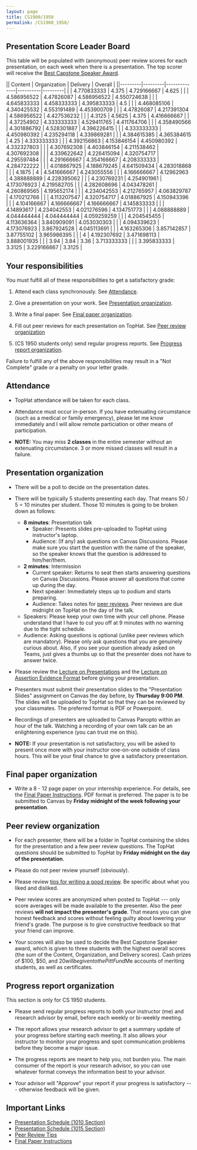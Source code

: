 ```yaml
---
layout: page
title: CS1900/1950
permalink: /CS1900_1950/
---
```


## Presentation Score Leader Board

This table will be populated with (anonymous) peer review scores for each
presentation, on each week when there is a presentation.  The top scorer
will receive the [Best Capstone Speaker Award](#peer-review-organization).



|| Content | Organization | Delivery | Overall |
||---------|---------|--------------|----------|---------|
|  | 4.770833333 | 4.375 | 4.729166667 | 4.625 |
|  | 4.586956522 | 4.47826087 | 4.586956522 | 4.550724638 |
|  | 4.645833333 | 4.458333333 | 4.395833333 | 4.5 |
|  | 4.468085106 | 4.340425532 | 4.553191489 | 4.453900709 |
|  | 4.47826087 | 4.217391304 | 4.586956522 | 4.427536232 |
|  | 4.3125 | 4.5625 | 4.375 | 4.416666667 |
|  | 4.37254902 | 4.333333333 | 4.529411765 | 4.411764706 |
|  | 4.358490566 | 4.301886792 | 4.528301887 | 4.396226415 |
|  | 4.333333333 | 4.450980392 | 4.235294118 | 4.339869281 |
|  | 4.384615385 | 4.365384615 | 4.25 | 4.333333333 |
|  | 4.392156863 | 4.153846154 | 4.450980392 | 4.332327803 |
|  | 4.307692308 | 4.403846154 | 4.211538462 | 4.307692308 |
|  | 4.339622642 | 4.226415094 | 4.320754717 | 4.295597484 |
|  | 4.291666667 | 4.354166667 | 4.208333333 | 4.284722222 |
|  | 4.018867925 | 4.188679245 | 4.641509434 | 4.283018868 |
|  | 4.1875 | 4 | 4.541666667 | 4.243055556 |
|  | 4.166666667 | 4.12962963 | 4.388888889 | 4.228395062 |
|  | 4.230769231 | 4.254901961 | 4.173076923 | 4.219582705 |
|  | 4.282608696 | 4.043478261 | 4.260869565 | 4.195652174 |
|  | 4.234042553 | 4.212765957 | 4.063829787 | 4.170212766 |
|  | 4.113207547 | 4.320754717 | 4.018867925 | 4.150943396 |
|  | 4.104166667 | 4.166666667 | 4.166666667 | 4.145833333 |
|  | 4.14893617 | 4.234042553 | 4.021276596 | 4.134751773 |
|  | 4.088888889 | 4.044444444 | 4.044444444 | 4.059259259 |
|  | 4.204545455 | 4.113636364 | 3.840909091 | 4.053030303 |
|  | 4.094339623 | 4.173076923 | 3.867924528 | 4.045113691 |
|  | 4.163265306 | 3.857142857 | 3.87755102 | 3.965986395 |
|  | 4 | 4.192307692 | 3.471698113 | 3.888001935 |
|  | 3.94 | 3.84 | 3.36 | 3.713333333 |
|  | 3.395833333 | 3.3125 | 3.229166667 | 3.3125 |


## Your responsibilities

You must fulfill all of these responsibilities to get a satisfactory grade:

1. Attend each class synchronously.  See [Attendance](#attendance).

1. Give a presentation on your work.  See [Presentation organization](#presentation-organization).

1. Write a final paper.  See [Final paper organization](#final-paper-organization).

1. Fill out peer reviews for each presentation on TopHat.  See [Peer review organization](#peer-review-organization)

1. (CS 1950 students only) send regular progress reports.  See [Progress report organization](#progress-report-organization).

Failure to fulfill any of the above responsibilities may result in a "Not
Complete" grade or a penalty on your letter grade.

## Attendance

* TopHat attendance will be taken for each class.

* Attendance must occur in-person.  If you have extenuating circumstance
  (such as a medical or family emergency), please let me know immediately
and I will allow remote particiation or other means of participation.

* **NOTE:** You may miss **2 classes** in the entire semester without an
  extenuating circumstance.  3 or more missed classes will result in a
failure.


## Presentation organization

* There will be a poll to decide on the presentation dates.

* There will be typically 5 students presenting each day.  That means 50 / 5 =
  10 minutes per student.  Those 10 minutes is going to be broken down as
follows:
  * **8 minutes**: Presentation talk
    * Speaker: Presents slides pre-uploaded to TopHat using instructor's
      laptop.
    * Audience: (If any) ask questions on Canvas Discussions.  Please make sure you start the question with the name of the speaker, so the speaker knows that the question is addressed to him/her/them.
  * **2 minutes**: Intermission
    * Current speaker: Returns to seat then starts answering questions on
      Canvas Discussions.  Please answer all questions that come up during the day.
    * Next speaker: Immediately steps up to podium and starts preparing.
    * Audience: Takes notes for [peer reviews](#peer-review-organization).
      Peer reviews are due midnight on TopHat on the day of the talk.
  * Speakers: Please keep your own time with your cell phone.  Please
    understand that I have to cut you off at 9 minutes with no warning due to
the tight schedule.
  * Audience: Asking questions is optional (unlike peer reviews which are
    mandatory).  Please only ask questions that you are genuinely curious
about.  Also, if you see your question already asked on Teams, just gives a
thumbs up so that the presenter does not have to answer twice.  

* Please review the [Lecture on Presentations]({{site.baseurl}}/internships/pdfs/lecture-on-presentations-internship.pdf) and the [Lecture on
  Assertion Evidence Format]({{site.baseurl}}/internships/pdfs/lecture-on-assertion-evidence-format.pdf) before giving your presentation.  

* Presenters must submit their presentation slides to the "Presentation Slides"
  assignment on Canvas the day before, by **Thursday 9:00 PM**.  The slides
will be uploaded to TopHat so that they can be reviewed by your classmates.
The preferred format is PDF or Powerpoint.  

* Recordings of presenters are uploaded to Canvas Panopto within an hour of the
  talk.  Watching a recording of your own talk can be an enlightening
experience (you can trust me on this).

* **NOTE:** If your presentation is not satisfactory, you will be asked to
  present once more with your instructor one-on-one outside of class hours.
This will be your final chance to give a satisfactory presentation.

## Final paper organization

* Write a 8 - 12 page paper on your internship experience.  For details, see the
[Final Paper Instructions]({{site.baseurl}}/final_paper).  PDF format is
preferred.  The paper is to be submitted to Canvas by **Friday midnight 
of the week following your presentation**.

## Peer review organization

* For each presenter, there will be a folder in TopHat containing the slides
  for the presentation and a few peer review questions.  The TopHat questions
should be submitted to TopHat by **Friday midnight on the day of the
presentation**.

* Please do not peer review yourself (obviously).

* Please review [tips for writing a good review]({{site.baseurl}}/review_tips).
  Be specific about what you liked and disliked.

* Peer review scores are anonymized when posted to TopHat --- only score
  averages will be made available to the presenter.  Also the peer reviews
**will not impact the presenter's grade**.  That means you can give honest
feedback and scores without feeling guilty about lowering your friend's
grade.  The purpose is to give constructive feedback so that your friend can
improve.  

* Your scores will also be used to decide the Best Capstone Speaker award,
which is given to three students with the highest overall scores (the sum of
the Content, Organization, and Delivery scores).  Cash prizes of $100, $50,
and $20 will be given to the PittFund$Me accounts of meriting students, as
well as certificates.

## Progress report organization

This section is only for CS 1950 students.

* Please send regular progress reports to both your instructor (me) and
  research advisor by email, before each weekly or bi-weekly meeting.  

* The report allows your research advisor to get a summary update of your
  progress before starting each meeting.  It also allows your instructor to
monitor your progress and spot communication problems before they become a
major issue.  

* The progress reports are meant to help you, not burden you.  The main
  consumer of the report is your research advisor, so you can use whatever
format conveys the information best to your advisor.

* Your advisor will "Approve" your report if your progress is satisfactory ---
  otherwise feedback will be given.

## Important Links

* [Presentation Schedule (1010 Section)]({{site.baseurl}}/internship_presentation_schedule_1010)
* [Presentation Schedule (1015 Section)]({{site.baseurl}}/internship_presentation_schedule_1015)
* [Peer Review Tips]({{site.baseurl}}/review_tips)
* [Final Paper Instructions]({{site.baseurl}}/final_paper)
